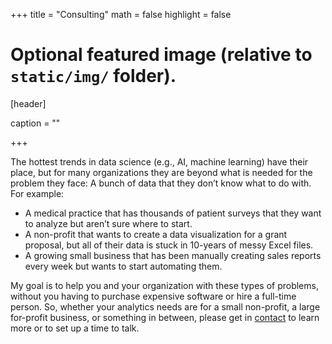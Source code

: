 +++
title = "Consulting"
math = false
highlight = false

# Optional featured image (relative to `static/img/` folder).
[header]

caption = ""

+++


  The hottest trends in data science (e.g., AI, machine learning) have their place, but for many organizations they are beyond what is needed for the problem they face: A bunch of data that they don’t know what to do with. For example:
  
* A medical practice that has thousands of patient surveys that they want to analyze but aren’t sure where to start. 
* A non-profit that wants to create a data visualization for a grant proposal, but all of their data is stuck in 10-years of messy Excel files.  
* A growing small business that has been manually creating sales reports every week but wants to start automating them.  

My goal is to help you and your organization with these types of problems, without you having to purchase expensive software or hire a full-time person. So, whether your analytics needs are for a small non-profit, a large for-profit business, or something in between, please get in [contact](mailto:spirgel@gmail.com) to learn more or to set up a time to talk.